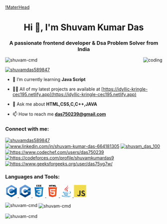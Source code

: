 
[!MaterHead](https://1.bp.blogspot.com/-7A4WynwLsMw/XbBpCXG8fHI/AAAAAAAAMt4/uOa1bpLskYgrwGbllhSu2SDj_Mig8SXJQCLcBGAsYHQ/s1600/2000_600px.gif)
<h1 align="center">Hi 👋, I'm Shuvam Kumar Das</h1>
<h3 align="center">A passionate frontend developer & Dsa Problem Solver from India</h3>
<img align = "right" alt = "coding" width:"400" src ="https://cdn.dribbble.com/users/1162077/screenshots/3848914/programmer.gif">

<p align="left"> <img src="https://komarev.com/ghpvc/?username=shuvam-cmd&label=Profile%20views&color=0e75b6&style=flat" alt="shuvam-cmd" /> </p>

<p align="left"> <a href="https://twitter.com/shuvamdas589847" target="blank"><img src="https://img.shields.io/twitter/follow/shuvamdas589847?logo=twitter&style=for-the-badge" alt="shuvamdas589847" /></a> </p>

- 🌱 I’m currently learning **Java Script**

- 👨‍💻 All of my latest projects are available at [https://idyllic-kringle-cec195.netlify.app](https://idyllic-kringle-cec195.netlify.app)

- 💬 Ask me about **HTML,CSS,C,C++,JAVA**

- 📫 How to reach me **das750239@gmail.com**

<h3 align="left">Connect with me:</h3>
<p align="left">
<a href="https://twitter.com/shuvamdas589847" target="blank"><img align="center" src="https://raw.githubusercontent.com/rahuldkjain/github-profile-readme-generator/master/src/images/icons/Social/twitter.svg" alt="shuvamdas589847" height="30" width="40" /></a>
<a href="https://linkedin.com/in/www.linkedin.com/in/shuvam-kumar-das-664181305" target="blank"><img align="center" src="https://raw.githubusercontent.com/rahuldkjain/github-profile-readme-generator/master/src/images/icons/Social/linked-in-alt.svg" alt="www.linkedin.com/in/shuvam-kumar-das-664181305" height="30" width="40" /></a>
<a href="https://instagram.com/shuvam_das_100" target="blank"><img align="center" src="https://raw.githubusercontent.com/rahuldkjain/github-profile-readme-generator/master/src/images/icons/Social/instagram.svg" alt="shuvam_das_100" height="30" width="40" /></a>
<a href="https://www.codechef.com/users/https://www.codechef.com/users/das750239" target="blank"><img align="center" src="https://cdn.jsdelivr.net/npm/simple-icons@3.1.0/icons/codechef.svg" alt="https://www.codechef.com/users/das750239" height="30" width="40" /></a>
<a href="https://codeforces.com/profile/https://codeforces.com/profile/shuvamkumardas9" target="blank"><img align="center" src="https://raw.githubusercontent.com/rahuldkjain/github-profile-readme-generator/master/src/images/icons/Social/codeforces.svg" alt="https://codeforces.com/profile/shuvamkumardas9" height="30" width="40" /></a>
<a href="https://auth.geeksforgeeks.org/user/https://www.geeksforgeeks.org/user/das75yg7w/" target="blank"><img align="center" src="https://raw.githubusercontent.com/rahuldkjain/github-profile-readme-generator/master/src/images/icons/Social/geeks-for-geeks.svg" alt="https://www.geeksforgeeks.org/user/das75yg7w/" height="30" width="40" /></a>
</p>

<h3 align="left">Languages and Tools:</h3>
<p align="left"> <a href="https://www.cprogramming.com/" target="_blank" rel="noreferrer"> <img src="https://raw.githubusercontent.com/devicons/devicon/master/icons/c/c-original.svg" alt="c" width="40" height="40"/> </a> <a href="https://www.w3schools.com/cpp/" target="_blank" rel="noreferrer"> <img src="https://raw.githubusercontent.com/devicons/devicon/master/icons/cplusplus/cplusplus-original.svg" alt="cplusplus" width="40" height="40"/> </a> <a href="https://www.w3schools.com/css/" target="_blank" rel="noreferrer"> <img src="https://raw.githubusercontent.com/devicons/devicon/master/icons/css3/css3-original-wordmark.svg" alt="css3" width="40" height="40"/> </a> <a href="https://www.w3.org/html/" target="_blank" rel="noreferrer"> <img src="https://raw.githubusercontent.com/devicons/devicon/master/icons/html5/html5-original-wordmark.svg" alt="html5" width="40" height="40"/> </a> <a href="https://www.java.com" target="_blank" rel="noreferrer"> <img src="https://raw.githubusercontent.com/devicons/devicon/master/icons/java/java-original.svg" alt="java" width="40" height="40"/> </a> <a href="https://developer.mozilla.org/en-US/docs/Web/JavaScript" target="_blank" rel="noreferrer"> <img src="https://raw.githubusercontent.com/devicons/devicon/master/icons/javascript/javascript-original.svg" alt="javascript" width="40" height="40"/> </a> </p>

<p><img align="left" src="https://github-readme-stats.vercel.app/api/top-langs?username=shuvam-cmd&show_icons=true&locale=en&layout=compact" alt="shuvam-cmd" /></p>

<p>&nbsp;<img align="center" src="https://github-readme-stats.vercel.app/api?username=shuvam-cmd&show_icons=true&locale=en" alt="shuvam-cmd" /></p>

<p><img align="center" src="https://github-readme-streak-stats.herokuapp.com/?user=shuvam-cmd&" alt="shuvam-cmd" /></p>

